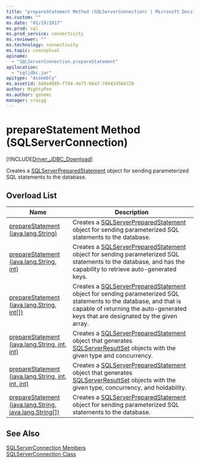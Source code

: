 ```yaml
---
title: "prepareStatement Method (SQLServerConnection) | Microsoft Docs"
ms.custom: ""
ms.date: "01/19/2017"
ms.prod: sql
ms.prod_service: connectivity
ms.reviewer: ""
ms.technology: connectivity
ms.topic: conceptual
apiname: 
  - "SQLServerConnection.prepareStatement"
apilocation: 
  - "sqljdbc.jar"
apitype: "Assembly"
ms.assetid: bd4e4085-f704-4a73-b6a7-7d443d564728
author: MightyPen
ms.author: genemi
manager: craigg
---
```

# prepareStatement Method (SQLServerConnection)
[!INCLUDE[Driver_JDBC_Download](../../../includes/driver_jdbc_download.md)]

  Creates a [SQLServerPreparedStatement](../../../connect/jdbc/reference/sqlserverpreparedstatement-class.md) object for sending parameterized SQL statements to the database.  
  
## Overload List  
  
|Name|Description|  
|----------|-----------------|  
|[prepareStatement (java.lang.String)](../../../connect/jdbc/reference/preparestatement-method-java-lang-string.md)|Creates a [SQLServerPreparedStatement](../../../connect/jdbc/reference/sqlserverpreparedstatement-class.md) object for sending parameterized SQL statements to the database.|  
|[prepareStatement (java.lang.String, int)](../../../connect/jdbc/reference/preparestatement-method-java-lang-string-int.md)|Creates a [SQLServerPreparedStatement](../../../connect/jdbc/reference/sqlserverpreparedstatement-class.md) object for sending parameterized SQL statements to the database, and has the capability to retrieve auto-generated keys.|  
|[prepareStatement (java.lang.String, int&#91;&#93;)](../../../connect/jdbc/reference/preparestatement-method-java-lang-string.md)|Creates a [SQLServerPreparedStatement](../../../connect/jdbc/reference/sqlserverpreparedstatement-class.md) object for sending parameterized SQL statements to the database, and that is capable of returning the auto-generated keys that are designated by the given array.|  
|[prepareStatement (java.lang.String, int, int)](../../../connect/jdbc/reference/preparestatement-method-java-lang-string-int-int.md)|Creates a [SQLServerPreparedStatement](../../../connect/jdbc/reference/sqlserverpreparedstatement-class.md) object that generates [SQLServerResultSet](../../../connect/jdbc/reference/sqlserverresultset-class.md) objects with the given type and concurrency.|  
|[prepareStatement (java.lang.String, int, int, int)](../../../connect/jdbc/reference/preparestatement-method-java-lang-string-int-int-int.md)|Creates a [SQLServerPreparedStatement](../../../connect/jdbc/reference/sqlserverpreparedstatement-class.md) object that generates [SQLServerResultSet](../../../connect/jdbc/reference/sqlserverresultset-class.md) objects with the given type, concurrency, and holdability.|  
|[prepareStatement (java.lang.String, java.lang.String&#91;&#93;)](../../../connect/jdbc/reference/preparestatement-method-java-lang-string-java-lang-string.md)|Creates a [SQLServerPreparedStatement](../../../connect/jdbc/reference/sqlserverpreparedstatement-class.md) object for sending parameterized SQL statements to the database.|  
  
## See Also  
 [SQLServerConnection Members](../../../connect/jdbc/reference/sqlserverconnection-members.md)   
 [SQLServerConnection Class](../../../connect/jdbc/reference/sqlserverconnection-class.md)  
  
  
